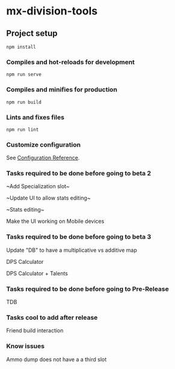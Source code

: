 # mx-division-tools

## Project setup
```
npm install
```

### Compiles and hot-reloads for development
```
npm run serve
```

### Compiles and minifies for production
```
npm run build
```

### Lints and fixes files
```
npm run lint
```

### Customize configuration
See [Configuration Reference](https://cli.vuejs.org/config/).

### Tasks required to be done before going to beta 2

~Add Specialization slot~

~Update UI to allow stats editing~

~Stats editing~

Make the UI working on Mobile devices

###  Tasks required to be done before going to beta 3

Update "DB" to have a multiplicative vs additive map 

DPS Calculator

DPS Calculator + Talents

### Tasks required to be done before going to Pre-Release

TDB 

### Tasks cool to add after release
Friend build interaction 

### Know issues
Ammo dump does not have a a third slot 
